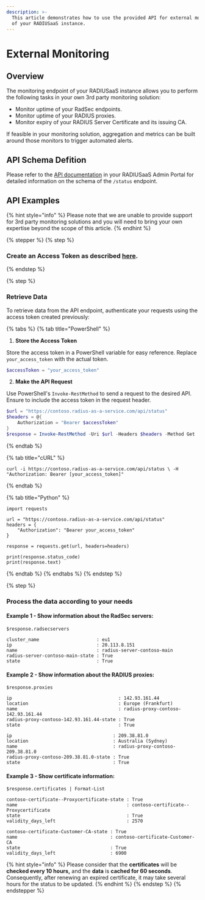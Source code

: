 ```yaml
---
description: >-
  This article demonstrates how to use the provided API for external monitoring
  of your RADIUSaaS instance.
---
```


# External Monitoring

## Overview

The monitoring endpoint of your RADIUSaaS instance allows you to perform the following tasks in your own 3rd party monitoring solution:

* Monitor uptime of your RadSec endpoints.
* Monitor uptime of your RADIUS proxies.
* Monitor expiry of your RADIUS Server Certificate and its issuing CA.

If feasible in your monitoring solution, aggregation and metrics can be built around those monitors to trigger automated alerts.&#x20;

## API Schema Defition

Please refer to the [API documentation](./#api-reference) in your RADIUSaaS Admin Portal for detailed information on the schema of the `/status` endpoint.

## API Examples

{% hint style="info" %}
Please note that we are unable to provide support for 3rd party monitoring solutions and you will need to bring your own expertise beyond the scope of this article.&#x20;
{% endhint %}

{% stepper %}
{% step %}
### Create an Access Token as described [here](../../admin-portal/settings/permissions.md#access-tokens).
{% endstep %}

{% step %}
### Retrieve Data

To retrieve data from the API endpoint, authenticate your requests using the access token created previously:

{% tabs %}
{% tab title="PowerShell" %}
1. **Store the Access Token**

Store the access token in a PowerShell variable for easy reference. Replace `your_access_token` with the actual token.

```powershell
$accessToken = "your_access_token"
```

2. **Make the API Request**

Use PowerShell's `Invoke-RestMethod` to send a request to the desired API. Ensure to include the access token in the request header.

```powershell
$url = "https://contoso.radius-as-a-service.com/api/status"
$headers = @{
    Authorization = "Bearer $accessToken"
}
$response = Invoke-RestMethod -Uri $url -Headers $headers -Method Get
```
{% endtab %}

{% tab title="cURL" %}
```
curl -i https://contoso.radius-as-a-service.com/api/status \ -H "Authorization: Bearer [your_access_token]"
```
{% endtab %}

{% tab title="Python" %}
```
import requests

url = "https://contoso.radius-as-a-service.com/api/status"
headers = {
    "Authorization": "Bearer your_access_token"
}

response = requests.get(url, headers=headers)

print(response.status_code)
print(response.text)
```
{% endtab %}
{% endtabs %}
{% endstep %}

{% step %}
### Process the data according to your needs

#### Example 1 - Show information about the RadSec servers:

```
$response.radsecservers

cluster_name                     : eu1
ip                               : 20.113.8.151
name                             : radius-server-contoso-main
radius-server-contoso-main-state : True
state                            : True
```

#### Example 2 - Show information about the RADIUS proxies:

```
$response.proxies

ip                                       : 142.93.161.44
location                                 : Europe (Frankfurt)
name                                     : radius-proxy-contoso-142.93.161.44
radius-proxy-contoso-142.93.161.44-state : True
state                                    : True

ip                                     : 209.38.81.0
location                               : Australia (Sydney)
name                                   : radius-proxy-contoso-209.38.81.0
radius-proxy-contoso-209.38.81.0-state : True
state                                  : True
```

#### Example 3 - Show certificate information:

```
$response.certificates | Format-List

contoso-certificate--Proxycertificate-state : True
name                                        : contoso-certificate--Proxycertificate
state                                       : True
validity_days_left                          : 2570

contoso-certificate-Customer-CA-state : True
name                                  : contoso-certificate-Customer-CA
state                                 : True
validity_days_left                    : 6900
```

{% hint style="info" %}
Please consider that the **certificates** will be **checked every 10 hours,** and the **data** is **cached for 60 seconds**. Consequently, after renewing an expired certificate, it may take several hours for the status to be updated.
{% endhint %}
{% endstep %}
{% endstepper %}
